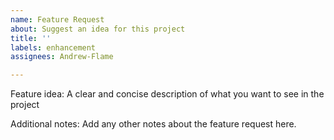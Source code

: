 ```yaml
---
name: Feature Request
about: Suggest an idea for this project
title: ''
labels: enhancement
assignees: Andrew-Flame

---
```


Feature idea: A clear and concise description of what you want to see in the project

Additional notes: Add any other notes about the feature request here.
